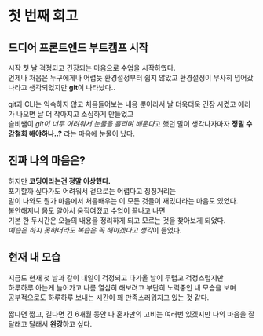 # 첫 번째 회고

## 드디어 프론트엔드 부트캠프 시작

시작 첫 날 걱정되고 긴장되는 마음으로 수업을 시작하였다.  
언제나 처음은 누구에게나 어렵듯 환경설정부터 쉽지 않았고 환경설정이 무사히 넘어갔나라고 생각되었지만 **git**이 나타났다..

git과 CLI는 익숙하지 않고 처음들어보는 내용 뿐이라서 날 더욱더욱 긴장 시켰고 에러가 나오면 날 더 작아지고 소심하게 만들었고  
슬비쌤이 *git이 너무 어려워서 눈물을 흘리며 배운다*고 했던 말이 생각나자마자 **정말 수강철회 해야하나..?** 라는 마음에 눈물이 났다.

## 진짜 나의 마음은?

하지만 **코딩이라는건 정말 이상했다.**  
포기할까 싶다가도 어려워서 겉으로는 어렵다고 징징거리는  
말이 나와도 뭔가 마음에서 처음배우는 이 모든 것들이 재밌다라는 마음도 있었다.  
불안해지니 몸도 알아서 움직여졌고 수업이 끝나고 나면  
기본 한 두시간은 오늘의 내용을 정리하게 되고 모르는 것을 찾아보게 되었다.  
*예습은 하지 못하더라도 복습은 꼭 해야겠다고 생각*이 들었다.

## 현재 내 모습

지금도 현재 첫 날과 같이 내일이 걱정되고 다가올 날이 두렵고 걱정스럽지만  
하루하루 아는게 늘어가고 나름 열심히 해보려고 부단히 노력중인 내 모습을 보며  
공부적으로도 하루하루 보내는 시간이 꽤 만족스러워지고 있는 것 같다.

짧다면 짧고, 길다면 긴 6개월 동안 나 혼자만의 고비는 여러번 있겠지만 나의 마음을 잘 달래고 달래서 **완강**하고 싶다.
